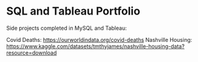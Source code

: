 # SQL and Tableau Portfolio
Side projects completed in MySQL and Tableau:

Covid Deaths: https://ourworldindata.org/covid-deaths
Nashville Housing: https://www.kaggle.com/datasets/tmthyjames/nashville-housing-data?resource=download
